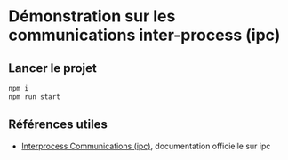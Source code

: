 # Démonstration sur les communications inter-process (ipc)


## Lancer le projet

~~~bash
npm i
npm run start
~~~

## Références utiles

- [Interprocess Communications (ipc)](https://www.electronjs.org/docs/latest/tutorial/ipc), documentation officielle sur ipc
